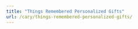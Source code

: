 ```yaml
---
title: "Things Remembered Personalized Gifts"
url: /cary/things-remembered-personalized-gifts/
---
```

